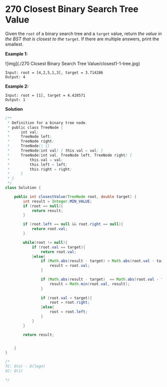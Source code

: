 #  270 Closest Binary Search Tree Value

Given the `root` of a binary search tree and a `target` value, return *the value in the BST that is closest to the* `target`. If there are multiple answers, print the smallest.

 

**Example 1:**

![img](./270 Closest Binary Search Tree Value/closest1-1-tree.jpg)

```
Input: root = [4,2,5,1,3], target = 3.714286
Output: 4
```

**Example 2:**

```
Input: root = [1], target = 4.428571
Output: 1
```

 

**Solution**

```java
/**
 * Definition for a binary tree node.
 * public class TreeNode {
 *     int val;
 *     TreeNode left;
 *     TreeNode right;
 *     TreeNode() {}
 *     TreeNode(int val) { this.val = val; }
 *     TreeNode(int val, TreeNode left, TreeNode right) {
 *         this.val = val;
 *         this.left = left;
 *         this.right = right;
 *     }
 * }
 */
class Solution {

    public int closestValue(TreeNode root, double target) {
        int result = Integer.MIN_VALUE;
        if (root == null){
            return result;
        }

        if (root.left == null && root.right == null){
            return root.val;
        }

        while(root != null){
            if (root.val == target){
                return root.val;
            }else{
                if (Math.abs(result - target) > Math.abs(root.val - target)){
                    result = root.val;
                }

                if (Math.abs(result - target)  == Math.abs(root.val - target)){
                    result = Math.min(root.val, result);
                }
                
                if (root.val < target){
                    root = root.right;
                }else{
                    root = root.left;
                }
            }
        }

        return result;


    }
}

/*
TC: O(n) - O(logn)
SC: O(1)

*/
```

